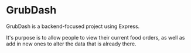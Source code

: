 # GrubDash

GrubDash is a backend-focused project using Express. 

It's purpose is to allow people to view their current food orders, as well as add in new ones to alter the data that is already there.
